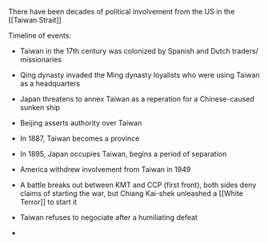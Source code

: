 There have been decades of political involvement from the US in the [[Taiwan Strait]]

Timeline of events:

- Taiwan in the 17th century was colonized by Spanish and Dutch traders/ missionaries

- Qing dynasty invaded the Ming dynasty loyalists who were using Taiwan as a headquarters

- Japan threatens to annex Taiwan as a reperation for a Chinese-caused sunken ship

- Beijing asserts authority over Taiwan

- In 1887, Taiwan becomes a province

- In 1895, Japan occupies Taiwan, begins a period of separation 

- America withdrew involvement from Taiwan in 1949

- A battle breaks out between KMT and CCP (first front), both sides deny claims of starting the war, but Chiang Kai-shek unleashed a [[White Terror]] to start it

- Taiwan refuses to negociate after a humiliating defeat

- 